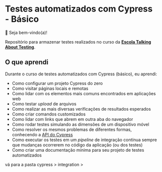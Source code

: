 # Testes automatizados com Cypress - Básico

👋 Seja bem-vindo(a)!

Repositório para armazenar testes realizados  no curso da [**Escola Talking About Testing**](https://udemy.com/user/walmyr).

## O que aprendi

Durante o curso de testes automatizados com Cypress (básico), eu aprendi:

- Como configurar um projeto Cypress do zero
- Como visitar páginas locais e remotas
- Como lidar com os elementos mais comuns encontrados em aplicações web
- Como testar _upload_ de arquivos
- Como realizar as mais diversas verificações de resultados esperados
- Como criar comandos customizados
- Como lidar com links que abrem em outra aba do navegador
- Como rodar testes simulando as dimensões de um dispositivo móvel
- Como resolver os mesmos problemas de diferentes formas, conhecendo a [API do Cypress](https://docs.cypress.io/api/table-of-contents)
- Como executar os testes em um _pipeline_ de integração contínua sempre que mudanças ocorrerem no código da aplicação (ou dos testes)
- Como criar uma documentação mínima para seu projeto de testes automatizados

vá para a pasta cypress > integration > 
